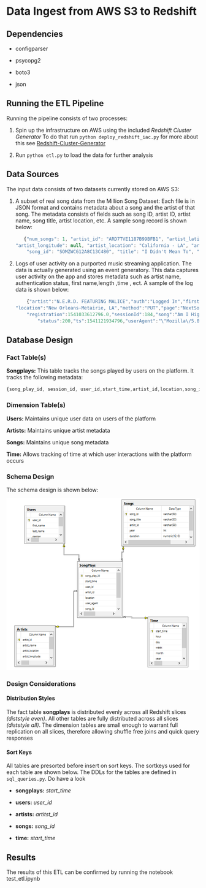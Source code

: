 [star_schema]:/images/starschema.png "Million Songs DW Schema Design"

# Data Ingest from AWS S3 to Redshift

## Dependencies

- configparser

- psycopg2

- boto3

- json

## Running the ETL Pipeline

Running the pipeline consists of two processes:

1. Spin up the infrastructure on AWS using the included _Redshift Cluster Generator_
    To do that run ```python deploy_redshift_iac.py``` for more about this see [Redshift-Cluster-Generator](https://github.com/kbaafi/Redshift-Cluster-Generator)

2. Run ```python etl.py``` to load the data for further analysis

## Data Sources

The input data consists of two datasets currently stored on AWS S3:

1. A subset of real song data from the Million Song Dataset: Each file is in JSON format and contains metadata about a song and the artist of that song. The metadata consists of fields such as song ID, artist ID, artist name, song title, artist location, etc. A sample song record is shown below:

    ```javascript
       {"num_songs": 1, "artist_id": "ARD7TVE1187B99BFB1", "artist_latitude": null, 
    "artist_longitude": null, "artist_location": "California - LA", "artist_name": "Casual", 
        "song_id": "SOMZWCG12A8C13C480", "title": "I Didn't Mean To", "duration": 218.93179, "year": 0} 
    ```

2. Logs of user activity on a purported music streaming application. The data is actually generated using an event generatory. This data captures user activity on the app and stores metadata such as artist name, authentication status, first name,length ,time , ect. A sample of the log data is shown below:

    ```javascript
        {"artist":"N.E.R.D. FEATURING MALICE","auth":"Logged In","firstName":"Jayden","gender":"M","itemInSession":0,"lastName":"Fox","length":288.9922,"level":"free",
    "location":"New Orleans-Metairie, LA","method":"PUT","page":"NextSong",
        "registration":1541033612796.0,"sessionId":184,"song":"Am I High (Feat. Malice)",
            "status":200,"ts":1541121934796,"userAgent":"\"Mozilla\/5.0 (Windows NT 6.3; WOW64) AppleWebKit\/537.36 (KHTML, like Gecko) Chrome\/36.0.1985.143 Safari\/537.36\"","userId":"101"}
    ```

## Database Design

### Fact Table(s)

**Songplays:** This table tracks the songs played by users on the platform. It tracks the following metadata:

```javascript
{song_play_id, session_id, user_id,start_time,artist_id,location,song_id, agent}
```

### Dimension Table(s)

**Users:** Maintains unique user data on users of the platform

**Artists:** Maintains unique artist metadata

**Songs:** Maintains unique song metadata

**Time:** Allows tracking of time at which user interactions with the platform occurs

### Schema Design

The schema design is shown below:

![star_schema]

### Design Considerations

#### Distribution Styles

The fact table **songplays** is distributed evenly across all Redshift slices _(diststyle even)_. All other tables are fully distributed across all slices _(diststyle all)_. The dimension tables are small enough to warrant full replication on all slices, therefore allowing shuffle free joins and quick query responses

#### Sort Keys

All tables are presorted before insert on sort keys. The sortkeys used for each table are shown below. The DDLs for the tables are defined in ```sql_queries.py```. Do have a look

- **songplays:** _start_time_

- **users:** _user_id_

- **artists:** _artitst_id_

- **songs:** _song_id_

- **time:** _start_time_

## Results

The results of this ETL can be confirmed by running the notebook test_etl.ipynb